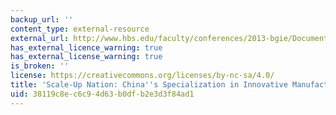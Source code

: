 ```yaml
---
backup_url: ''
content_type: external-resource
external_url: http://www.hbs.edu/faculty/conferences/2013-bgie/Documents/SteinfeldNahm.pdf
has_external_licence_warning: true
has_external_license_warning: true
is_broken: ''
license: https://creativecommons.org/licenses/by-nc-sa/4.0/
title: 'Scale-Up Nation: China''s Specialization in Innovative Manufacturing (PDF)'
uid: 38119c8e-c6c9-4d63-b0df-b2e3d3f84ad1
---
```

